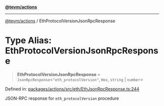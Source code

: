 [**@tevm/actions**](../README.md)

***

[@tevm/actions](../globals.md) / EthProtocolVersionJsonRpcResponse

# Type Alias: EthProtocolVersionJsonRpcResponse

> **EthProtocolVersionJsonRpcResponse** = `JsonRpcResponse`\<`"eth_protocolVersion"`, `Hex`, `string` \| `number`\>

Defined in: [packages/actions/src/eth/EthJsonRpcResponse.ts:244](https://github.com/evmts/tevm-monorepo/blob/main/packages/actions/src/eth/EthJsonRpcResponse.ts#L244)

JSON-RPC response for `eth_protocolVersion` procedure
